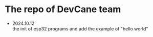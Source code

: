 # The repo of DevCane team
- 2024.10.12 <br>
the init of esp32 programs and add the example of "hello world"